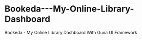 # Bookeda---My-Online-Library-Dashboard
Bookeda - My Online Library Dashboard With Guna UI Framework
